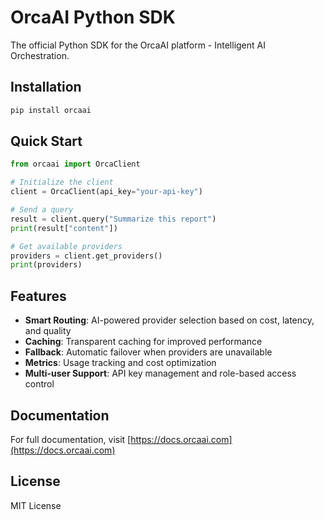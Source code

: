 # OrcaAI Python SDK

The official Python SDK for the OrcaAI platform - Intelligent AI Orchestration.

## Installation

```bash
pip install orcaai
```

## Quick Start

```python
from orcaai import OrcaClient

# Initialize the client
client = OrcaClient(api_key="your-api-key")

# Send a query
result = client.query("Summarize this report")
print(result["content"])

# Get available providers
providers = client.get_providers()
print(providers)
```

## Features

- **Smart Routing**: AI-powered provider selection based on cost, latency, and quality
- **Caching**: Transparent caching for improved performance
- **Fallback**: Automatic failover when providers are unavailable
- **Metrics**: Usage tracking and cost optimization
- **Multi-user Support**: API key management and role-based access control

## Documentation

For full documentation, visit [https://docs.orcaai.com](https://docs.orcaai.com)

## License

MIT License